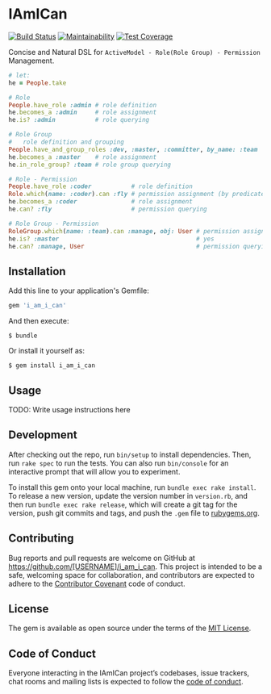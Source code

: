# IAmICan

[![Build Status](https://travis-ci.org/zhandao/i_am_i_can.svg?branch=master)](https://travis-ci.org/zhandao/i_am_i_can)
[![Maintainability](https://api.codeclimate.com/v1/badges/27b664da01b6cc7180e3/maintainability)](https://codeclimate.com/github/zhandao/i_am_i_can/maintainability)
[![Test Coverage](https://api.codeclimate.com/v1/badges/27b664da01b6cc7180e3/test_coverage)](https://codeclimate.com/github/zhandao/i_am_i_can/test_coverage)

Concise and Natural DSL for `ActiveModel - Role(Role Group) - Permission` Management.

```ruby
# let:
he = People.take

# Role
People.have_role :admin # role definition
he.becomes_a :admin     # role assignment
he.is? :admin           # role querying

# Role Group
#   role definition and grouping
People.have_and_group_roles :dev, :master, :committer, by_name: :team
he.becomes_a :master    # role assignment
he.in_role_group? :team # role group querying

# Role - Permission
People.have_role :coder           # role definition
Role.which(name: :coder).can :fly # permission assignment (by predicate)
he.becomes_a :coder               # role assignment
he.can? :fly                      # permission querying

# Role Group - Permission
RoleGroup.which(name: :team).can :manage, obj: User # permission assignment (by predicate and object)
he.is? :master                                      # yes
he.can? :manage, User                               # permission querying
```

## Installation

Add this line to your application's Gemfile:

```ruby
gem 'i_am_i_can'
```

And then execute:

    $ bundle

Or install it yourself as:

    $ gem install i_am_i_can

## Usage

TODO: Write usage instructions here

## Development

After checking out the repo, run `bin/setup` to install dependencies. Then, run `rake spec` to run the tests. You can also run `bin/console` for an interactive prompt that will allow you to experiment.

To install this gem onto your local machine, run `bundle exec rake install`. To release a new version, update the version number in `version.rb`, and then run `bundle exec rake release`, which will create a git tag for the version, push git commits and tags, and push the `.gem` file to [rubygems.org](https://rubygems.org).

## Contributing

Bug reports and pull requests are welcome on GitHub at https://github.com/[USERNAME]/i_am_i_can. This project is intended to be a safe, welcoming space for collaboration, and contributors are expected to adhere to the [Contributor Covenant](http://contributor-covenant.org) code of conduct.

## License

The gem is available as open source under the terms of the [MIT License](https://opensource.org/licenses/MIT).

## Code of Conduct

Everyone interacting in the IAmICan project’s codebases, issue trackers, chat rooms and mailing lists is expected to follow the [code of conduct](https://github.com/[USERNAME]/i_am_i_can/blob/master/CODE_OF_CONDUCT.md).
